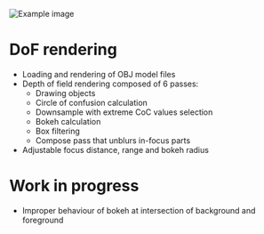 ![Example image](https://raw.githubusercontent.com/bartlomiejn/dof-rendering-metal/master/dof_rendering.gif)

# DoF rendering
- Loading and rendering of OBJ model files
- Depth of field rendering composed of 6 passes:
  - Drawing objects
  - Circle of confusion calculation
  - Downsample with extreme CoC values selection
  - Bokeh calculation
  - Box filtering
  - Compose pass that unblurs in-focus parts
- Adjustable focus distance, range and bokeh radius
# Work in progress
- Improper behaviour of bokeh at intersection of background and foreground
